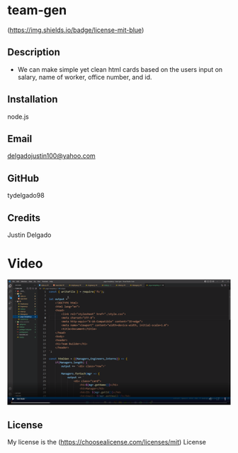   # team-gen
  (https://img.shields.io/badge/license-mit-blue)
  ## Description
  
  - We can make simple yet clean html cards based on the users input on salary, name of worker, office number, and id.
  
  ## Installation
  
  node.js
  

  ## Email

  delgadojustin100@yahoo.com
  

  ## GitHub

  tydelgado98
  
  ## Credits
  
  Justin Delgado

  # Video
  [![video recording](videos/teamgen.png)](videos/Team%20Generator.webm)
  
  ## License
  
  My license is the (https://choosealicense.com/licenses/mit) License